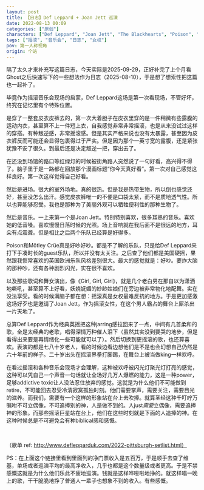 ```yaml
---
layout: post
title: 【日志】Def Leppard + Joan Jett 巡演
date: 2022-08-13 00:09
categories: ["原创"]
characters: ["Def Leppard", "Joan Jett", "The Blackhearts", "Poison", "Mötley Crüe"]
tags: ["摇滚", "音乐会", "日志", "女权"]
pov: 第一人称视角
origin: 个站
---
```


隔了太久才来补充写这篇日志，今天实际是2025-09-29，正好补完了上个月看Ghost之后快速写下的一些想法作为日志（2025-08-10），于是想了想索性把这篇也一起补了。

毕竟作为摇滚音乐会现场的启蒙，Def Leppard这场是第一次看现场，不管好坏，终究在记忆里有个特殊位置。

是穿了一整套皮衣皮裤去的，第一次大着胆子在皮衣里穿的是一件稍微有些露腹的运动内衣，甚至算不上一件短上衣，自我感觉非常非常摇滚，也是从来没试过这样的穿搭。有种叛逆感，非常摇滚感。但是其实严格来说也没有太暴露，甚至因为皮衣裤反而可能还会显得包裹得过于严实。但是因为那个一英寸宽的露腹，还是紧张犹豫不安了很久。到最后还是决定叛逆一把，穿出去了。

在还没到场馆的路口等红绿灯的时候被街角路人突然说了一句好看，高兴得不得了。脑子里于是一路都在回放那个漫画标题“你今天真好看”。第一次对自己感觉这样良好。第一次这样觉得自己好看。

然后是进场。很大的室外场地。真的很热。但是我是热带生物，所以倒也感觉还好，甚至没怎么出汗。感觉皮衣裤唯一的不便是口袋太紧，而不是质地透气性。所以也算能够忍受。我也是那种为了美丽外观可以牺牲便利性的那种生物了。

然后是音乐。一上来第一个是Joan Jett。特别特别喜欢，很多耳熟的音乐。喜欢她的低音嗓。喜欢慢慢日落时候的光照。场上音响就在我后面不是很远的地方，耳朵有点震聋。但是相比之后两个乐队已经算是好得多。

Poison和Mötley Crüe真是好吵好吵。都是不了解的乐队，只是给Def Leppard来打下手凑时长的guest乐队，所以并没有太关注。之后查了他们都是美国硬摇，果然跟我惯常喜欢的英国欧洲乐队风格差别很大。最大的感觉就是：好吵。要炸大脑的那种吵，还有各种剧烈闪光，实在很不喜欢。

以及那些歌词和舞女演出，像《Girl, Girl, Girl》，就是几个老白男在那自以为潇洒地嘶吼，甚至算不上好看，妖娆妩媚的妙龄姑娘们在旁边被非常物化地配舞。实在没法享受。看的时候满脑子都在想：摇滚真是女权最难反抗的地方。于是更加感激这场好歹也是邀请了Joan Jett，作为摇滚女性，在这个男人霸占的舞台上厮杀出一片天地了。

总算Def Leppard作为经典英摇把这种jarring感拉回来了一点，中间有几首柔和的歌，全是太经典的老歌，唱得深情万种催人泪下（虽然其实没到要哭的地步，但是看得出来要是再情绪化一些可能就可以了）。然后切换到更摇滚的歌，也还算喜欢。表演的都是七八十岁老人，看的时候边看边想他们是不是也会幻想自己仍然是六十年前的样子。二十岁出头在摇滚界拳打脚踢，在舞台上被当做king一样欢呼。

在看过摇滚和各种音乐会现场才会理解，这种被欢呼被闪光灯聚光灯打亮的感觉，这种可以凭自己一个声音一句话就让全场好几万人爆燃的能力，这是一种power，足够addictive toxic让人没法忍住放弃的感觉。这就是为什么他们不可能做到retire，不可能回去忍受冷清寂寞孤独时刻。他们需要掌声，需要关注，需要目光的滋养。而我们，需要有一个这样的形象站在台上去吹捧。就算圣经这种千叮咛万嘱咐不可立偶像，不可追捧别的神，人是做不到的。人just*需要*立偶像，需要追捧神的形象。而那些摇滚巨星站在台上，他们在这些时刻就是下面的人追捧的神。在这种时候总是不可避免会有种biblical感和感慨。

<br>

（歌单 ref: http://www.deflepparduk.com/2022-pittsburgh-setlist.html）

PS：在上面这个链接里看到里面列的净门票收入是五百万，于是顺手去查了维基，单场或者巡演平均的最高净收入，几乎也都是这个数量级或者更高。于是不禁感慨这就是为什么他们乐此不疲地巡演。钱就是这样哗啦啦地挣的。就这样唱一晚上的歌，干干脆脆地挣了普通人一辈子也想象不到的收入。有些感慨。
